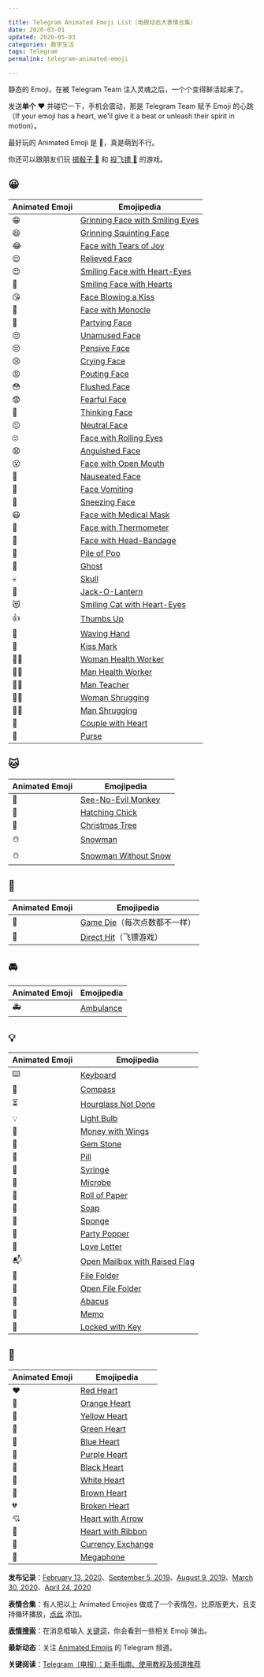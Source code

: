 ```yaml
---

title: Telegram Animated Emoji List（电报动态大表情合集）
date: 2020-03-01  
updated: 2020-05-03  
categories: 数字生活  
tags: Telegram
permalink: telegram-animated-emoji

---
```


静态的 Emoji，在被 Telegram Team 注入灵魂之后，一个个变得鲜活起来了。

<!-- more -->

发送**单个** ❤️ 并碰它一下，手机会震动，那是 Telegram Team  赋予 Emoji 的心跳（If your emoji has a heart, we'll give it a beat or unleash their spirit in motion）。

最好玩的 Animated Emoji 是 🙈，真是萌到不行。

你还可以跟朋友们玩 [掷骰子 🎲](https://telegram.org/blog/folders#and-one-more-thing) 和 [投飞镖 🎯](https://telegram.org/blog/400-million#bullseye) 的游戏。



## 😀

| Animated Emoji | Emojipedia                                                   |
| -------------- | ------------------------------------------------------------ |
| 😁              | [Grinning Face with Smiling Eyes](https://emojipedia.org/grinning-face-with-smiling-eyes/) |
| 😆              | [Grinning Squinting Face](https://emojipedia.org/grinning-squinting-face/) |
| 😂              | [Face with Tears of Joy](https://emojipedia.org/face-with-tears-of-joy/) |
| 😌              | [Relieved Face](https://emojipedia.org/relieved-face/)       |
| 😍              | [Smiling Face with Heart-Eyes](https://emojipedia.org/smiling-face-with-heart-eyes/) |
| 🥰              | [Smiling Face with Hearts](https://emojipedia.org/smiling-face-with-hearts/) |
| 😘              | [Face Blowing a Kiss](https://emojipedia.org/face-blowing-a-kiss/) |
| 🧐              | [Face with Monocle](https://emojipedia.org/face-with-monocle/) |
| 🥳              | [Partying Face](https://emojipedia.org/partying-face/)       |
| 😒              | [Unamused Face](https://emojipedia.org/unamused-face/)       |
| 😔              | [Pensive Face](https://emojipedia.org/pensive-face/)         |
| 😢              | [Crying Face](https://emojipedia.org/crying-face/)           |
| 😡              | [Pouting Face](https://emojipedia.org/pouting-face/)         |
| 😳              | [Flushed Face](https://emojipedia.org/flushed-face/)         |
| 😨              | [Fearful Face](https://emojipedia.org/fearful-face/)         |
| 🤔              | [Thinking Face](https://emojipedia.org/thinking-face/)       |
| 😐              | [Neutral Face](https://emojipedia.org/neutral-face/)         |
| 🙄              | [Face with Rolling Eyes](https://emojipedia.org/face-with-rolling-eyes/) |
| 😧              | [Anguished Face](https://emojipedia.org/anguished-face/)     |
| 😮              | [Face with Open Mouth](https://emojipedia.org/face-with-open-mouth/) |
| 🤢              | [Nauseated Face](https://emojipedia.org/nauseated-face/)     |
| 🤮              | [Face Vomiting](https://emojipedia.org/face-vomiting/)       |
| 🤧              | [Sneezing Face](https://emojipedia.org/sneezing-face/)       |
| 😷              | [Face with Medical Mask](https://emojipedia.org/face-with-medical-mask/) |
| 🤒              | [Face with Thermometer](https://emojipedia.org/face-with-thermometer/) |
| 🤕              | [Face with Head-Bandage](https://emojipedia.org/face-with-head-bandage/) |
| 💩              | [Pile of Poo](https://emojipedia.org/pile-of-poo/)           |
| 👻              | [Ghost](https://emojipedia.org/ghost/)                       |
| 💀              | [Skull](https://emojipedia.org/skull/)                       |
| 🎃              | [Jack-O-Lantern](https://emojipedia.org/jack-o-lantern/)     |
| 😻              | [Smiling Cat with Heart-Eyes](https://emojipedia.org/smiling-cat-with-heart-eyes/) |
| 👍              | [Thumbs Up](https://emojipedia.org/thumbs-up/)               |
| 👋              | [Waving Hand](https://emojipedia.org/waving-hand/)           |
| 💋              | [Kiss Mark](https://emojipedia.org/kiss-mark/)               |
| 👩‍⚕️             | [Woman Health Worker](https://emojipedia.org/woman-health-worker/) |
| 👨‍⚕️             | [Man Health Worker](https://emojipedia.org/man-health-worker/) |
| 👨‍🏫             | [Man Teacher](https://emojipedia.org/man-teacher/)           |
| 🤷‍♀️             | [Woman Shrugging](https://emojipedia.org/woman-shrugging/)   |
| 🤷‍♂️             | [Man Shrugging](https://emojipedia.org/man-shrugging/)       |
| 💑              | [Couple with Heart](https://emojipedia.org/couple-with-heart/) |
| 👛              | [Purse](https://emojipedia.org/purse/)                       |



## 🐱

| Animated Emoji | Emojipedia                                                |
| -------------- | --------------------------------------------------------- |
| 🙈              | [See-No-Evil Monkey](https://emojipedia.org/see-no-evil-monkey/) |
| 🐣              | [Hatching Chick](https://emojipedia.org/hatching-chick/)  |
| 🎄              | [Christmas Tree](https://emojipedia.org/christmas-tree/)  |
| ☃️              | [Snowman](https://emojipedia.org/snowman/)                |
| ⛄️              | [Snowman Without Snow](https://emojipedia.org/snowman-without-snow/)                |



## 🏀

| Animated Emoji | Emojipedia                                                   |
| -------------- | ------------------------------------------------------------ |
| 🎲              | [Game Die](https://emojipedia.org/game-die/)（每次点数都不一样） |
| 🎯              | [Direct Hit](https://emojipedia.org/direct-hit/)（飞镖游戏） |





## 🚘

| Animated Emoji | Emojipedia                                     |
| -------------- | ---------------------------------------------- |
| 🚑              | [Ambulance](https://emojipedia.org/ambulance/) |



## 💡

| Animated Emoji | Emojipedia                                                   |
| -------------- | ------------------------------------------------------------ |
| ⌨️              | [Keyboard](https://emojipedia.org/keyboard/)                 |
| 🧭              | [Compass](https://emojipedia.org/compass/)                   |
| ⏳              | [Hourglass Not Done](https://emojipedia.org/hourglass-not-done/) |
| 💡              | [Light Bulb](https://emojipedia.org/light-bulb/)             |
| 💸              | [Money with Wings](https://emojipedia.org/money-with-wings/) |
| 💎              | [Gem Stone](https://emojipedia.org/gem-stone/)               |
| 💊              | [Pill](https://emojipedia.org/pill/)                         |
| 💉              | [Syringe](https://emojipedia.org/syringe/)                   |
| 🦠              | [Microbe](https://emojipedia.org/microbe/)                   |
| 🧻              | [Roll of Paper](https://emojipedia.org/roll-of-paper/)       |
| 🧼              | [Soap](https://emojipedia.org/soap/)                         |
| 🧽              | [Sponge](https://emojipedia.org/sponge/)                     |
| 🎉              | [Party Popper](https://emojipedia.org/party-popper/)         |
| 💌              | [Love Letter](https://emojipedia.org/love-letter/)           |
| 📬              | [Open Mailbox with Raised Flag](https://emojipedia.org/open-mailbox-with-raised-flag/) |
| 📁              | [File Folder](https://emojipedia.org/file-folder/)           |
| 📂              | [Open File Folder](https://emojipedia.org/open-file-folder/) |
| 🧮              | [Abacus](https://emojipedia.org/abacus/)                     |
| 📝              | [Memo](https://emojipedia.org/memo/)                         |
| 🔐              | [Locked with Key](https://emojipedia.org/locked-with-key/)   |



## 💚

| Animated Emoji | Emojipedia                                                   |
| -------------- | ------------------------------------------------------------ |
| ❤️              | [Red Heart](https://emojipedia.org/red-heart/)               |
| 🧡              | [Orange Heart](https://emojipedia.org/orange-heart/)         |
| 💛              | [Yellow Heart](https://emojipedia.org/yellow-heart/)         |
| 💚              | [Green Heart](https://emojipedia.org/green-heart/)           |
| 💙              | [Blue Heart](https://emojipedia.org/blue-heart/)             |
| 💜              | [Purple Heart](https://emojipedia.org/purple-heart/)         |
| 🖤              | [Black Heart](https://emojipedia.org/black-heart/)           |
| 🤍              | [White Heart](https://emojipedia.org/white-heart/)           |
| 🤎              | [Brown Heart](https://emojipedia.org/brown-heart/)           |
| 💔              | [Broken Heart](https://emojipedia.org/broken-heart/)         |
| 💘              | [Heart with Arrow](https://emojipedia.org/heart-with-arrow/) |
| 💝              | [Heart with Ribbon](https://emojipedia.org/heart-with-ribbon/) |
| 💱              | [Currency Exchange](https://emojipedia.org/currency-exchange/) |
| 📣              | [Megaphone](https://emojipedia.org/megaphone/)               |



**发布记录**：[February 13, 2020](https://telegram.org/blog#new-animated-emoji)、[September 5, 2019](https://telegram.org/blog#more-animated-emoji)、[August 9, 2019](https://telegram.org/blog/silent-messages-slow-mode#animated-emoji)、[March 30, 2020](https://telegram.org/blog/folders#new-animated-emoji)、[April 24, 2020](https://telegram.org/blog/400-million#bullseye) 

**表情合集**：有人把以上 Animated Emojies 做成了一个表情包，比原版更大，且支持循环播放，[点此](https://t.me/addstickers/AnimatedEmojies) 添加。

**[表情搜索](https://telegram.org/blog/unsend-privacy-emoji#emoji-search-and-gifs)**：在消息框输入 [关键词](https://translations.telegram.org/zh-hans/emoji)，你会看到一些相关 Emoji 弹出。

**最新动态**：关注 [Animated Emojis](https://t.me/AnimatedEmojis) 的 Telegram 频道。

**关键阅读**：[Telegram（电报）：新手指南、使用教程及频道推荐](https://tingtalk.me/telegram/)

